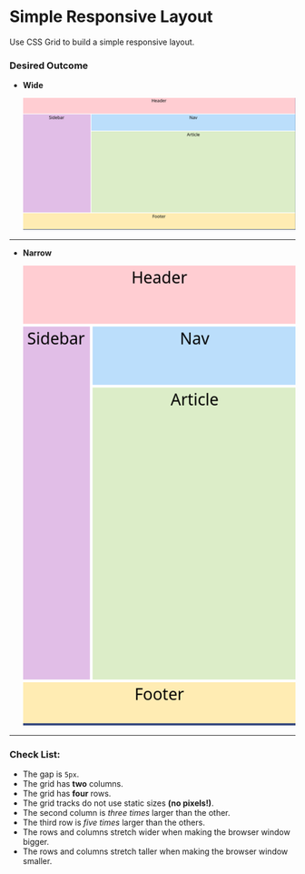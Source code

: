 # Simple Responsive Layout

Use CSS Grid to build a simple responsive layout.

### Desired Outcome

- **Wide**

  <img src="./grid-desired-wide.png" />

---

- **Narrow**

  <img src="./grid-desired-narrow.png" />

---

### Check List:

- The gap is `5px`.
- The grid has **two** columns.
- The grid has **four** rows.
- The grid tracks do not use static sizes **(no pixels!)**.
- The second column is _three times_ larger than the other.
- The third row is _five times_ larger than the others.
- The rows and columns stretch wider when making the browser window bigger.
- The rows and columns stretch taller when making the browser window smaller.
